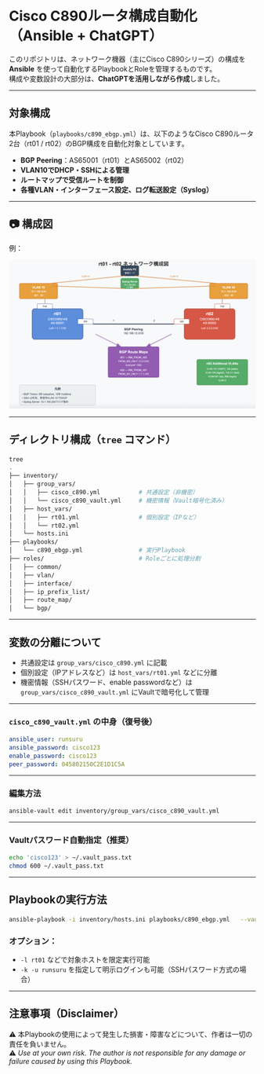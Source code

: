 # Cisco C890ルータ構成自動化（Ansible + ChatGPT）

このリポジトリは、ネットワーク機器（主にCisco C890シリーズ）の構成を **Ansible** を使って自動化するPlaybookとRoleを管理するものです。  
構成や変数設計の大部分は、**ChatGPTを活用しながら作成**しました。

---

## 対象構成

本Playbook（`playbooks/c890_ebgp.yml`）は、以下のようなCisco C890ルータ2台（rt01 / rt02）のBGP構成を自動化対象としています。

- **BGP Peering**：AS65001（rt01）とAS65002（rt02）  
- **VLAN10でDHCP・SSHによる管理**  
- **ルートマップで受信ルートを制御**  
- **各種VLAN・インターフェース設定、ログ転送設定（Syslog）**

---

## 📷 構成図

例：

![rt01 - rt02 ネットワーク構成図](docs/rt01_rt02_network.png)

---

## ディレクトリ構成（`tree` コマンド）

```bash
tree
.
├── inventory/
│   ├── group_vars/
│   │   ├── cisco_c890.yml           # 共通設定（非機密）
│   │   └── cisco_c890_vault.yml     # 機密情報（Vault暗号化済み）
│   ├── host_vars/
│   │   ├── rt01.yml                 # 個別設定（IPなど）
│   │   └── rt02.yml
│   └── hosts.ini
├── playbooks/
│   └── c890_ebgp.yml                # 実行Playbook
├── roles/                           # Roleごとに処理分割
│   ├── common/
│   ├── vlan/
│   ├── interface/
│   ├── ip_prefix_list/
│   ├── route_map/
│   └── bgp/
```

---

## 変数の分離について

- 共通設定は `group_vars/cisco_c890.yml` に記載  
- 個別設定（IPアドレスなど）は `host_vars/rt01.yml` などに分離  
- 機密情報（SSHパスワード、enable passwordなど）は `group_vars/cisco_c890_vault.yml` にVaultで暗号化して管理

---

### `cisco_c890_vault.yml` の中身（復号後）

```yaml
ansible_user: runsuru
ansible_password: cisco123
enable_password: cisco123
peer_password: 045802150C2E1D1C5A
```

---

### 編集方法

```bash
ansible-vault edit inventory/group_vars/cisco_c890_vault.yml
```

---

### Vaultパスワード自動指定（推奨）

```bash
echo 'cisco123' > ~/.vault_pass.txt
chmod 600 ~/.vault_pass.txt
```

---

## Playbookの実行方法

```bash
ansible-playbook -i inventory/hosts.ini playbooks/c890_ebgp.yml   --vault-password-file ~/.vault_pass.txt
```

### オプション：

- `-l rt01` などで対象ホストを限定実行可能  
- `-k -u runsuru` を指定して明示ログインも可能（SSHパスワード方式の場合）

---

## 注意事項（Disclaimer）

⚠️ 本Playbookの使用によって発生した損害・障害などについて、作者は一切の責任を負いません。  
⚠️ *Use at your own risk. The author is not responsible for any damage or failure caused by using this Playbook.*


